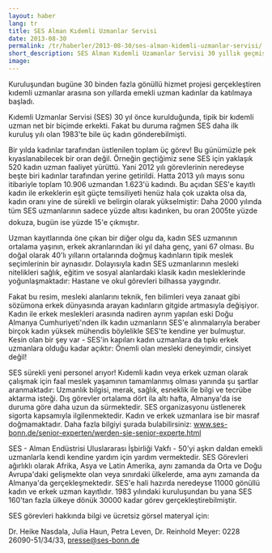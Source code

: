 ```yaml
---
layout: haber
lang: tr
title: SES Alman Kıdemli Uzmanlar Servisi
date: 2013-08-30
permalink: /tr/haberler/2013-08-30/ses-alman-kidemli-uzmanlar-servisi/
short_description: SES Alman Kıdemli Uzamanlar Servisi 30 yıllık geçmişiyle uluslararası önemli başarılara imza attı.
image:
---
```


Kuruluşundan bugüne 30 binden fazla gönüllü hizmet projesi gerçekleştiren kıdemli uzmanlar arasına son yıllarda emekli uzman kadınlar da katılmaya başladı.

Kıdemli Uzmanlar Servisi (SES) 30 yıl önce kurulduğunda, tipik bir kıdemli uzman net bir biçimde erkekti. Fakat bu duruma rağmen SES daha ilk kuruluş yılı olan 1983'te bile üç kadın gönderebilmişti.

Bir yılda kadınlar tarafından üstlenilen toplam üç görev! Bu günümüzle pek kıyaslanabilecek bir oran değil. Örneğin geçtiğimiz sene SES için yaklaşık 520 kadın uzman faaliyet yürüttü. Yani 2012 yılı görevlerinin neredeyse beşte biri kadınlar tarafından yerine getirildi. Hatta 2013 yılı mayıs sonu itibariyle toplam 10.906 uzmandan 1.623'ü kadındı. Bu açıdan SES'e kayıtlı kadın ile erkeklerin eşit güçte temsiliyeti henüz hala çok uzakta olsa da, kadın oranı yine de sürekli ve belirgin olarak yükselmiştir: Daha 2000 yılında tüm SES uzmanlarının sadece yüzde altısı kadınken, bu oran 2005te yüzde dokuza, bugün ise yüzde 15'e çıkmıştır.

Uzman kayıtlarında öne çıkan bir diğer olgu da, kadın SES uzmanının ortalama yaşının, erkek akranlarından iki yıl daha genç, yani 67 olması. Bu doğal olarak 40'lı yılların ortalarında doğmuş kadınların tipik meslek seçimlerinin bir aynasıdır. Dolayısıyla kadın SES uzmanlarının mesleki nitelikleri sağlık, eğitim ve sosyal alanlardaki klasik kadın mesleklerinde yoğunlaşmaktadır: Hastane ve okul görevleri bilhassa yaygındır.

Fakat bu resim, mesleki alanlarını teknik, fen bilimleri veya zanaat gibi sözümona erkek dünyasında arayan kadınların gitgide artmasıyla değişiyor. Kadın ile erkek meslekleri arasında nadiren ayrım yapılan eski Doğu Almanya Cumhuriyeti'nden ilk kadın uzmanların SES'e alınmalarıyla beraber birçok kadın yüksek mühendis böylelikle SES'te kendine yer bulmuştur. Kesin olan bir şey var - SES'in kapıları kadın uzmanlara da tıpkı erkek uzmanlara olduğu kadar açıktır: Önemli olan mesleki deneyimdir, cinsiyet değil!

SES sürekli yeni personel arıyor! Kıdemli kadın veya erkek uzman olarak çalışmak için faal meslek yaşamının tamamlanmış olması yanında şu şartlar aranmaktadır: Uzmanlık bilgisi, merak, sağlık, esneklik ile bilgi ve tecrübe aktarma isteği. Dış görevler ortalama dört ila altı hafta, Almanya'da ise duruma göre daha uzun da sürmektedir. SES organizasyonu üstlenerek sigorta kapsamıyla ilgilenmektedir. Kadın ve erkek uzmanlara ise bir masraf doğmamaktadır. Daha fazla bilgiyi şurada bulabilirsiniz: www.ses-bonn.de/senior-experten/werden-sie-senior-experte.html

SES - Alman Endüstrisi Uluslararası İşbirliği Vakfı - 50'yi aşkın daldan emekli uzmanlarla kendi kendine yardım için yardım vermektedir. SES Görevleri ağırlıklı olarak Afrika, Asya ve Latin Amerika, aynı zamanda da Orta ve Doğu Avrupa'daki gelişmekte olan veya sınırdaki ülkelerde, ama aynı zamanda da Almanya'da gerçekleşmektedir. SES'e hali hazırda neredeyse 11000 gönüllü kadın ve erkek uzman kayıtlıdır. 1983 yılındaki kuruluşundan bu yana SES 160'tan fazla ülkeye dönük 30000 kadar görev gerçekleştirebilmiştir.

SES görevleri hakkında bilgi ve ücretsiz görsel materyal için:

Dr. Heike Nasdala, Julia Haun, Petra Leven, Dr. Reinhold Meyer: 0228 26090-51/34/33, presse@ses-bonn.de